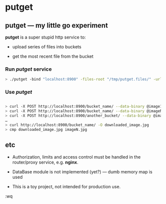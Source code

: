 # putget

## putget — my little **go** experiment

**putget** is a super stupid http service to:

* upload series of files into buckets

* get the most recent file from the bucket


### Run *putget* service

```bash
> ./putget -bind "localhost:8900" -files-root "/tmp/putget.files/" -url-root "/"
```


### Use *putget*
```bash

> curl -X POST http://localhost:8900/bucket_name/ --data-binary @image1.jpg
> curl -X POST http://localhost:8900/bucket_name/ --data-binary @imageN.jpg
> curl -X POST http://localhost:8900/another_bucket/ --data-binary @imageM.jpg
…
> curl http://localhost:8900/bucket_name/ -O downloaded_image.jpg
> cmp downloaded_image.jpg imageN.jpg
```

## etc

* Authorization, limits and access control must be handled in the router/proxy service, e.g. **nginx**.

* DataBase module is not implemented (yet?) — dumb memory map is used

* This is a toy project, not intended for production use.

:wq
